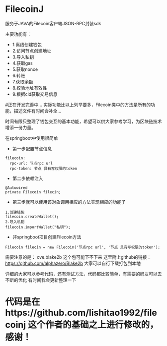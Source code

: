 # FilecoinJ

服务于JAVA的Filecoin客户端JSON-RPC封装sdk

主要功能有：

* 1.离线创建钱包
* 2.访问节点创建地址
* 3.导入私钥
* 4.获取gas
* 5.获取nonce
* 6.转账
* 7.获取余额
* 8.校验地址有效性
* 9.根据cid获取交易信息

#正在开发完善中... 实际功能比以上列举要多，Filecoin类中的方法是所有的功能，描述文件有时间会补全...


时间有限只整理了钱包交互的基本功能，希望可以供大家参考学习，为区块链技术增添一份力量。

在springboot中使用很简单
* 第一步配置节点信息
 ``` 
 filecoin:
   rpc-url: 节点rpc url
   rpc-token: 节点 具有写权限的token
```
* 第二步依赖注入
 ``` 
 @Autowired
private Filecoin filecin;
```
* 第三步就可以使用该对象调用相应的方法实现相应的功能了
```
1.创建钱包
filecoin.createWallet();
2.导入私钥
filecoin.importWallet("私钥");
```
* 非springboot项目创建Filecoin方法
```
Filecoin filecin = new Filecoin('节点rpc url', '节点 具有写权限的token');
```

需要注意的是：
ove.blake2b
这个包可能下不下来
这里附上github的链接：https://github.com/alphazero/Blake2b
大家可以自行下载打包到本地
        
详细的大家可以参考代码，还有测试方法，代码都比较简单，有需要的码友可以去不断的优化
有时间我会更新整理一下

# 代码是在https://github.com/lishitao1992/filecoinj 这个作者的基础之上进行修改的，感谢！
